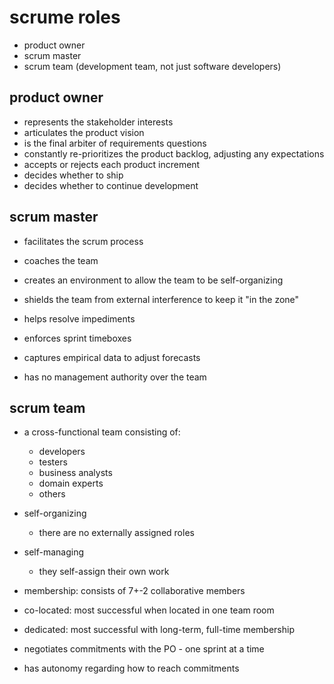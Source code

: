 # scrume roles

- product owner
- scrum master
- scrum team (development team, not just software developers)

## product owner

- represents the stakeholder interests
- articulates the product vision
- is the final arbiter of requirements questions
- constantly re-prioritizes the product backlog, adjusting any expectations
- accepts or rejects each product increment
- decides whether to ship
- decides whether to continue development

## scrum master

- facilitates the scrum process

- coaches the team

- creates an environment to allow the team to be self-organizing

- shields the team from external interference to keep it "in the zone"

- helps resolve impediments

- enforces sprint timeboxes

- captures empirical data to adjust forecasts

- has no management authority over the team

## scrum team


- a cross-functional team consisting of:
  - developers
  - testers
  - business analysts
  - domain experts
  - others

- self-organizing
  - there are no externally assigned roles

- self-managing
  - they self-assign their own work

- membership: consists of 7+-2 collaborative members

- co-located: most successful when located in one team room

- dedicated: most successful with long-term, full-time membership

- negotiates commitments with the PO - one sprint at a time

- has autonomy regarding how to reach commitments

